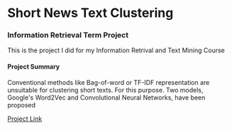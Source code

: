 # Short News Text Clustering

### Information Retrieval Term Project

This is the project I did for my Information Retrival and Text Mining Course

#### Project Summary

Conventional methods like Bag-of-word or TF-IDF representation are unsuitable for clustering short texts. For this purpose.
Two models, Google's Word2Vec and Convolutional Neural Networks, have been proposed

[Project Link](https://github.com/ans92/Information-Retrieval-Term-Project/blob/main/Information_Retrieval_and_Text_Mining_Term_Project_Report.pdf)
